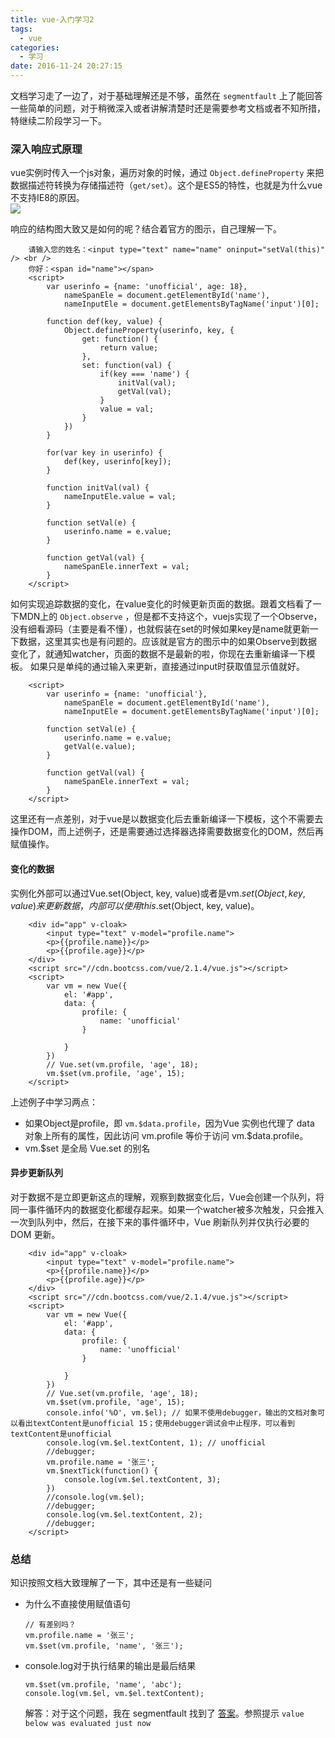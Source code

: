 ```yaml
---
title: vue-入门学习2
tags:
  - vue
categories:
  - 学习
date: 2016-11-24 20:27:15
---
```



文档学习走了一边了，对于基础理解还是不够，虽然在 `segmentfault` 上了能回答一些简单的问题，对于稍微深入或者讲解清楚时还是需要参考文档或者不知所措，特继续二阶段学习一下。
<!-- more -->

### 深入响应式原理
vue实例时传入一个js对象，遍历对象的时候，通过 `Object.defineProperty` 来把数据描述符转换为存储描述符（`get/set`）。这个是ES5的特性，也就是为什么vue不支持IE8的原因。  
![](//ww2.sinaimg.cn/large/e6cd2709gw1fafzekvpwvj20bf02xaa2.jpg)  

响应的结构图大致又是如何的呢？结合着官方的图示，自己理解一下。  
```
    请输入您的姓名：<input type="text" name="name" oninput="setVal(this)" /> <br />
    你好：<span id="name"></span>
    <script>
        var userinfo = {name: 'unofficial', age: 18},
            nameSpanEle = document.getElementById('name'),
            nameInputEle = document.getElementsByTagName('input')[0];

        function def(key, value) {
            Object.defineProperty(userinfo, key, {
                get: function() {
                    return value;
                },
                set: function(val) {
                    if(key === 'name') {
                        initVal(val);
                        getVal(val);
                    }
                    value = val;
                }
            })
        }

        for(var key in userinfo) {
            def(key, userinfo[key]);
        }

        function initVal(val) {
            nameInputEle.value = val;
        }

        function setVal(e) {
            userinfo.name = e.value;
        }

        function getVal(val) {
            nameSpanEle.innerText = val;
        }
    </script>
```
如何实现追踪数据的变化，在value变化的时候更新页面的数据。跟着文档看了一下MDN上的 `Object.observe` ，但是都不支持这个，vuejs实现了一个Observe，没有细看源码（主要是看不懂），也就假装在set的时候如果key是name就更新一下数据，这里其实也是有问题的。应该就是官方的图示中的如果Observe到数据变化了，就通知watcher，页面的数据不是最新的啦，你现在去重新编译一下模板。 
如果只是单纯的通过输入来更新，直接通过input时获取值显示值就好。
```
    <script>
        var userinfo = {name: 'unofficial'},
            nameSpanEle = document.getElementById('name'),
            nameInputEle = document.getElementsByTagName('input')[0];

        function setVal(e) {
            userinfo.name = e.value;
            getVal(e.value);
        }

        function getVal(val) {
            nameSpanEle.innerText = val;
        }
    </script>
```
这里还有一点差别，对于vue是以数据变化后去重新编译一下模板，这个不需要去操作DOM，而上述例子，还是需要通过选择器选择需要数据变化的DOM，然后再赋值操作。

#### 变化的数据
实例化外部可以通过Vue.set(Object, key, value)或者是vm.$set(Object, key, value)来更新数据，内部可以使用this.$set(Object, key, value)。  
```
    <div id="app" v-cloak>
        <input type="text" v-model="profile.name">
        <p>{{profile.name}}</p>
        <p>{{profile.age}}</p>
    </div>
    <script src="//cdn.bootcss.com/vue/2.1.4/vue.js"></script>
    <script>
        var vm = new Vue({
            el: '#app',
            data: {
                profile: {
                    name: 'unofficial'
                }
                
            }
        })
        // Vue.set(vm.profile, 'age', 18);
        vm.$set(vm.profile, 'age', 15);
    </script>
```
上述例子中学习两点：
- 如果Object是profile，即 `vm.$data.profile`，因为Vue 实例也代理了 data 对象上所有的属性，因此访问 vm.profile 等价于访问 vm.$data.profile。
- vm.$set 是全局 Vue.set 的别名

#### 异步更新队列
对于数据不是立即更新这点的理解，观察到数据变化后，Vue会创建一个队列，将同一事件循环内的数据变化都缓存起来。如果一个watcher被多次触发，只会推入一次到队列中，然后，在接下来的事件循环中，Vue 刷新队列并仅执行必要的 DOM 更新。  
```
    <div id="app" v-cloak>
        <input type="text" v-model="profile.name">
        <p>{{profile.name}}</p>
        <p>{{profile.age}}</p>
    </div>
    <script src="//cdn.bootcss.com/vue/2.1.4/vue.js"></script>
    <script>
        var vm = new Vue({
            el: '#app',
            data: {
                profile: {
                    name: 'unofficial'
                }
                
            }
        })
        // Vue.set(vm.profile, 'age', 18);
        vm.$set(vm.profile, 'age', 15);
        console.info('%O', vm.$el); // 如果不使用debugger，输出的文档对象可以看出textContent是unofficial 15；使用debugger调试会中止程序，可以看到textContent是unofficial
        console.log(vm.$el.textContent, 1); // unofficial
        //debugger;
        vm.profile.name = '张三';
        vm.$nextTick(function() {
            console.log(vm.$el.textContent, 3);
        })
        //console.log(vm.$el);
        //debugger;
        console.log(vm.$el.textContent, 2);
        //debugger;
    </script>
```

### 总结
知识按照文档大致理解了一下，其中还是有一些疑问
+ 为什么不直接使用赋值语句
    ```
    // 有差别吗？
    vm.profile.name = '张三';
    vm.$set(vm.profile, 'name', '张三');
    ```

+ console.log对于执行结果的输出是最后结果
  ```
  vm.$set(vm.profile, 'name', 'abc');
  console.log(vm.$el, vm.$el.textContent);
  ```
  解答：对于这个问题，我在 segmentfault 找到了 [答案](https://segmentfault.com/q/1010000005090870)。参照提示 `value below was evaluated just now`
